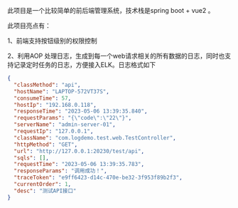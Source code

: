 此项目是一个比较简单的前后端管理系统，技术栈是spring boot + vue2 。

此项目亮点有：

1、前端支持按钮级别的权限控制

2、利用AOP 处理日志，生成到每一个web请求相关的所有数据的日志，同时也支持记录定时任务的日志，方便接入ELK。日志格式如下

```json
{
  "classMethod": "api",
  "hostName": "LAPTOP-572VT37S",
  "consumeTime": 57,
  "hostIp": "192.168.0.118",
  "responseTime": "2023-05-06 13:39:35.840",
  "requestParams": "{\"code\":\"22\"}",
  "serverName": "admin-server-01",
  "requestIp": "127.0.0.1",
  "className": "com.logdemo.test.web.TestController",
  "httpMethod": "GET",
  "url": "http://127.0.0.1:20230/test/api",
  "sqls": [],
  "requestTime": "2023-05-06 13:39:35.783",
  "responseParams": "调用成功！",
  "traceToken": "e9ff6423-d14c-470e-be32-3f953f89b2f3",
  "currentOrder": 1,
  "desc": "测试API接口"
}
```

